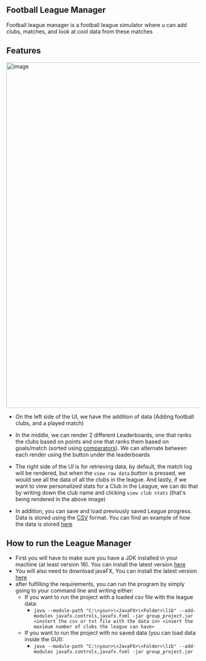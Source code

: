  ## Football League Manager
Football league manager is a football league simulator where u can add clubs, matches, and look at cool data from these matches

## Features
<img width="900" alt="image" src="https://user-images.githubusercontent.com/81759594/176271603-4b6e74d5-5cdd-480d-aa26-f1cb685dc774.png">

- On the left side of the UI, we have the addition of data (Adding football clubs, and a played match)

- In the middle, we can render 2 different Leaderboards, one that ranks the clubs based on points and one that ranks them based on goals/match (sorted using [comparators](https://github.com/psycho-baller/Football-League-Manager/tree/master/src/main/java/Comparators)). We can alternate between each render using the button under the leaderboards

- The right side of the UI is for retrieving data, by default, the match log will be rendered, but when the `view raw data` button is pressed, we would see all the data of all the clubs in the league. And lastly, if we want to view personalized stats for a Club in the League, we can do that by writing down the club name and clicking `view club stats` (that's being rendered in the above image)

- In addition, you can save and load previously saved League progress. Data is stored using the [CSV](https://en.wikipedia.org/wiki/Comma-separated_values) format. You can find an example of how the data is stored [here](https://github.com/psycho-baller/Football-League-Manager/blob/master/src/main/resources/data.csv)

## How to run the League Manager
- First you will have to make sure you have a JDK installed in your machine (at least version 16). You can install the latest version [here](https://www.java.com/en/download/)
- You will also need to download javaFX, You can install the latest version [here](https://gluonhq.com/products/javafx/)
- after fulfilling the requirements, you can run the program by simply going to your command line and writing either:
    - If you want to run the project with a loaded csv file with the league data: 
        - `java --module-path "C:\<your>\<JavaFX>\<Folder>\lib" --add-modules javafx.controls,javafx.fxml -jar group_project.jar <instert the csv or txt file with the data in> <insert the maximum number of clubs the league can have>`
    - If you want to run the project with no saved data (you can load data inside the GUI):
        - `java --module-path "C:\<your>\<JavaFX>\<Folder>\lib" --add-modules javafx.controls,javafx.fxml -jar group_project.jar`
